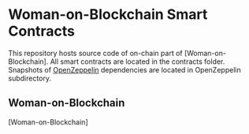 # Woman-on-Blockchain Smart Contracts 

This repository hosts source code of on-chain part of [Woman-on-Blockchain].
All smart contracts are located in the contracts folder.
Snapshots of [OpenZeppelin](https://github.com/OpenZeppelin/openzeppelin-solidity) dependencies are located in OpenZeppelin subdirectory.

## Woman-on-Blockchain

[Woman-on-Blockchain]


